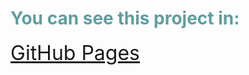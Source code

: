 <div style="display: flex; flex-direction: column; color:cadetblue">
    <h1>You can see this project in:</h1>
        <div>
         <a style="font-size: 2rem" href='https://f41k0m3r.github.io/porsche-landing/'>GitHub Pages</a>
        </div>
</div>
